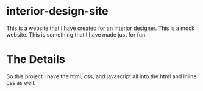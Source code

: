 # interior-design-site
This is a website that I have created for an interior designer. This is a mock website. This is something that I have made just for fun. 

# The Details 
So this project I have the html, css, and javascript all into the html and inline css as well.
